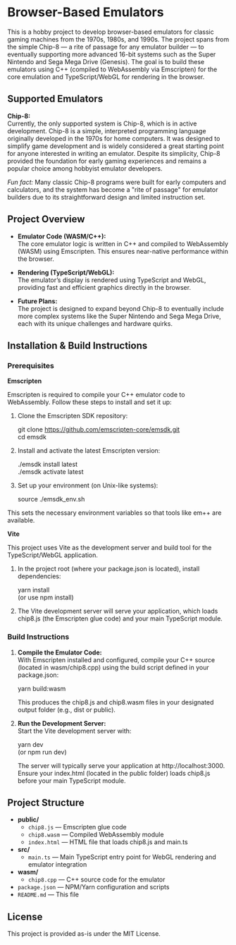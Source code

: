 # Browser-Based Emulators

This is a hobby project to develop browser-based emulators for classic gaming machines from the 1970s, 1980s, and 1990s. The project spans from the simple Chip-8 — a rite of passage for any emulator builder — to eventually supporting more advanced 16-bit systems such as the Super Nintendo and Sega Mega Drive (Genesis). The goal is to build these emulators using C++ (compiled to WebAssembly via Emscripten) for the core emulation and TypeScript/WebGL for rendering in the browser.

## Supported Emulators

**Chip-8:**  
Currently, the only supported system is Chip-8, which is in active development. Chip-8 is a simple, interpreted programming language originally developed in the 1970s for home computers. It was designed to simplify game development and is widely considered a great starting point for anyone interested in writing an emulator. Despite its simplicity, Chip-8 provided the foundation for early gaming experiences and remains a popular choice among hobbyist emulator developers.

*Fun fact:* Many classic Chip-8 programs were built for early computers and calculators, and the system has become a "rite of passage" for emulator builders due to its straightforward design and limited instruction set.

## Project Overview

- **Emulator Code (WASM/C++):**  
  The core emulator logic is written in C++ and compiled to WebAssembly (WASM) using Emscripten. This ensures near-native performance within the browser.

- **Rendering (TypeScript/WebGL):**  
  The emulator’s display is rendered using TypeScript and WebGL, providing fast and efficient graphics directly in the browser.

- **Future Plans:**  
  The project is designed to expand beyond Chip-8 to eventually include more complex systems like the Super Nintendo and Sega Mega Drive, each with its unique challenges and hardware quirks.

## Installation & Build Instructions

### Prerequisites

**Emscripten**

Emscripten is required to compile your C++ emulator code to WebAssembly. Follow these steps to install and set it up:

1. Clone the Emscripten SDK repository:
   
   git clone https://github.com/emscripten-core/emsdk.git  
   cd emsdk

2. Install and activate the latest Emscripten version:
   
   ./emsdk install latest  
   ./emsdk activate latest

3. Set up your environment (on Unix-like systems):
   
   source ./emsdk_env.sh

This sets the necessary environment variables so that tools like em++ are available.

**Vite**

This project uses Vite as the development server and build tool for the TypeScript/WebGL application.

1. In the project root (where your package.json is located), install dependencies:
   
   yarn install  
   (or use npm install)

2. The Vite development server will serve your application, which loads chip8.js (the Emscripten glue code) and your main TypeScript module.

### Build Instructions

1. **Compile the Emulator Code:**  
   With Emscripten installed and configured, compile your C++ source (located in wasm/chip8.cpp) using the build script defined in your package.json:
   
   yarn build:wasm

   This produces the chip8.js and chip8.wasm files in your designated output folder (e.g., dist or public).

2. **Run the Development Server:**  
   Start the Vite development server with:
   
   yarn dev  
   (or npm run dev)

   The server will typically serve your application at http://localhost:3000. Ensure your index.html (located in the public folder) loads chip8.js before your main TypeScript module.

## Project Structure

- **public/**
  - `chip8.js` — Emscripten glue code
  - `chip8.wasm` — Compiled WebAssembly module
  - `index.html` — HTML file that loads chip8.js and main.ts
- **src/**
  - `main.ts` — Main TypeScript entry point for WebGL rendering and emulator integration
- **wasm/**
  - `chip8.cpp` — C++ source code for the emulator
- `package.json` — NPM/Yarn configuration and scripts
- `README.md` — This file 


## License

This project is provided as-is under the MIT License.